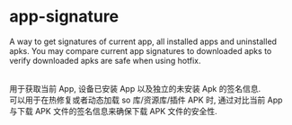 # app-signature
A way to get signatures of current app, all installed apps and uninstalled apks. You may compare current app signatures to downloaded apks to verify downloaded apks are safe when using hotfix.

<br>用于获取当前 App, 设备已安装 App 以及独立的未安装 Apk 的签名信息.
<br>可以用于在热修复或者动态加载 so 库/资源库/插件 APK 时, 通过对比当前 App 与下载 APK 文件的签名信息来确保下载 APK 文件的安全性.
